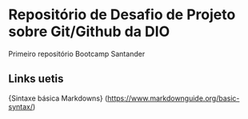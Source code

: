 # Repositório de Desafio de Projeto sobre Git/Github da DIO
Primeiro repositório Bootcamp Santander 



## Links uetis 
{Sintaxe básica  Markdowns} (https://www.markdownguide.org/basic-syntax/)
